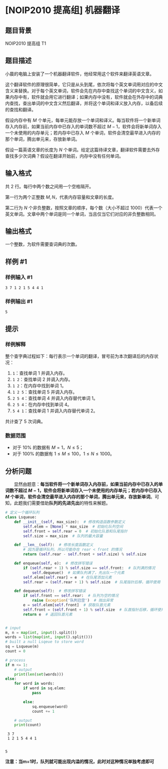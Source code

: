 # [NOIP2010 提高组] 机器翻译

## 题目背景

NOIP2010 提高组 T1

## 题目描述

小晨的电脑上安装了一个机器翻译软件，他经常用这个软件来翻译英语文章。

这个翻译软件的原理很简单，它只是从头到尾，依次将每个英文单词用对应的中文含义来替换。对于每个英文单词，软件会先在内存中查找这个单词的中文含义，如果内存中有，软件就会用它进行翻译；如果内存中没有，软件就会在外存中的词典内查找，查出单词的中文含义然后翻译，并将这个单词和译义放入内存，以备后续的查找和翻译。

假设内存中有 $M$ 个单元，每单元能存放一个单词和译义。每当软件将一个新单词存入内存前，如果当前内存中已存入的单词数不超过 $M-1$，软件会将新单词存入一个未使用的内存单元；若内存中已存入 $M$ 个单词，软件会清空最早进入内存的那个单词，腾出单元来，存放新单词。

假设一篇英语文章的长度为 $N$ 个单词。给定这篇待译文章，翻译软件需要去外存查找多少次词典？假设在翻译开始前，内存中没有任何单词。

## 输入格式

共 $2$ 行。每行中两个数之间用一个空格隔开。

第一行为两个正整数 $M,N$，代表内存容量和文章的长度。

第二行为 $N$ 个非负整数，按照文章的顺序，每个数（大小不超过 $1000$）代表一个英文单词。文章中两个单词是同一个单词，当且仅当它们对应的非负整数相同。

## 输出格式

一个整数，为软件需要查词典的次数。

## 样例 #1

### 样例输入 #1

``
3 7
1 2 1 5 4 4 1
``

### 样例输出 #1

``
5
``

## 提示

### 样例解释

整个查字典过程如下：每行表示一个单词的翻译，冒号前为本次翻译后的内存状况：

1. `1`：查找单词 1 并调入内存。
2. `1 2`：查找单词 2 并调入内存。
3. `1 2`：在内存中找到单词 1。
4. `1 2 5`：查找单词 5 并调入内存。
5. `2 5 4`：查找单词 4 并调入内存替代单词 1。
6. `2 5 4`：在内存中找到单词 4。
7. `5 4 1`：查找单词 1 并调入内存替代单词 2。

共计查了 $5$ 次词典。

### 数据范围

- 对于 $10\%$ 的数据有 $M=1$，$N \leq 5$；
- 对于 $100\%$ 的数据有 $1 \leq M \leq 100$，$1 \leq N \leq 1000$。

## 分析问题
&emsp;&emsp;显然由题意：**每当软件将一个新单词存入内存前，如果当前内存中已存入的单词数不超过 $M-1$，软件会将新单词存入一个未使用的内存单元；若内存中已存入 $M$ 个单词，软件会清空最早进入内存的那个单词，腾出单元来，存放新单词**。可知，此题我们需要借助**队列的先进先出**的特性来解题。


```python
# 定义一个循环队列
class Lsqueue:
    def __init__(self, max_size):  # 修改构造函数参数定义
        self.elem = [None] * max_size  # 初始化队列空间
        self.front = self.rear = 0  # 初始化队首和队尾指针
        self.size = max_size  # 队列的最大容量

    def __len__(self):  # 修改长度函数定义
        # 因为是循环队列，所以可能存在 rear < front 的情况
        return (self.rear - self.front + self.size) % self.size

    def enqueue(self, e):  # 修改拼写错误
        if (self.rear + 1) % self.size == self.front:  # 队列满的情况
            self.dequeue()  # 如果队列满了，先出队一个元素
        self.elem[self.rear] = e  # 在队尾添加元素
        self.rear = (self.rear + 1) % self.size  # 队尾指针后移，循环使用

    def dequeue(self):  # 修改拼写错误
        if self.front == self.rear:  # 队列为空的情况
            raise Exception('队列已空')  # 抛出异常
        e = self.elem[self.front]  # 获取队首元素
        self.front = (self.front + 1) % self.size  # 队首指针后移，循环使用
        return e  # 返回队首元素


# input
m, n = map(int, input().split())
words = list(map(int, input().split()))
# built a null Lsqeue to store word
sq = Lsqueue(m)
count = 0

# process
if m <= 1:
    # output
    print(len(set(words)))
else:
    for word in words:
        if word in sq.elem:
            pass

        else:
            sq.enqueue(word)
            count += 1

    # output
    print(count)
```

     3 7
     1 2 1 5 4 4 1
    

    5
    

**注意：当m=1时，队列就可能出现内溢的情况，此时对这种情况单独考虑即可**
